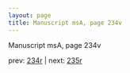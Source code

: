 ```yaml
---
layout: page
title: Manuscript msA, page 234v
---
```


Manuscript msA, page 234v

prev:  [234r](../234r) | next:  [235r](../235r)